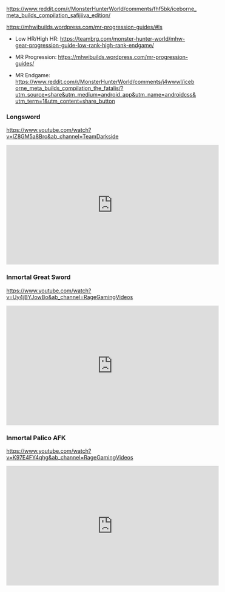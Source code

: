 
https://www.reddit.com/r/MonsterHunterWorld/comments/fhf5bk/iceborne_meta_builds_compilation_safijiiva_edition/

https://mhwibuilds.wordpress.com/mr-progression-guides/#ls

- Low HR/High HR: https://teambrg.com/monster-hunter-world/mhw-gear-progression-guide-low-rank-high-rank-endgame/
- MR Progression: https://mhwibuilds.wordpress.com/mr-progression-guides/


- MR Endgame: https://www.reddit.com/r/MonsterHunterWorld/comments/j4wwwl/iceborne_meta_builds_compilation_the_fatalis/?utm_source=share&utm_medium=android_app&utm_name=androidcss&utm_term=1&utm_content=share_button
### Longsword

https://www.youtube.com/watch?v=IZ8GM5a8Bro&ab_channel=TeamDarkside

<iframe width="560" height="315" src="https://www.youtube.com/embed/IZ8GM5a8Bro" title="MHW Iceborne PC | Best Endgame Long Sword Build" frameborder="0" allow="accelerometer; autoplay; clipboard-write; encrypted-media; gyroscope; picture-in-picture; web-share" allowfullscreen></iframe>

### Inmortal Great Sword

https://www.youtube.com/watch?v=Uy4jBYJowBo&ab_channel=RageGamingVideos

<iframe width="560" height="315" src="https://www.youtube.com/embed/Uy4jBYJowBo" title="New Perfect Immortal Build - Impossible to Cart - Quick Hunts - Monster Hunter World Iceborne! #mhw" frameborder="0" allow="accelerometer; autoplay; clipboard-write; encrypted-media; gyroscope; picture-in-picture; web-share" allowfullscreen></iframe>


### Inmortal Palico AFK

https://www.youtube.com/watch?v=K97E4FY4qhg&ab_channel=RageGamingVideos

<iframe width="560" height="315" src="https://www.youtube.com/embed/K97E4FY4qhg" title="Final Immortal Build - Kill Monsters While Truly AFK + NEVER Cart - Monster Hunter World Iceborne!" frameborder="0" allow="accelerometer; autoplay; clipboard-write; encrypted-media; gyroscope; picture-in-picture; web-share" allowfullscreen></iframe>